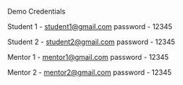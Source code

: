 
Demo Credentials

Student 1 - student1@gmail.com
password  - 12345

Student 2 - student2@gmail.com
password  - 12345

Mentor 1 - mentor1@gmail.com
password  - 12345

Mentor 2 - mentor2@gmail.com
password  - 12345

```
